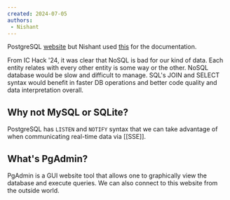 ```yaml
---
created: 2024-07-05
authors:
 - Nishant
---
```

PostgreSQL [website](https://www.postgresql.org/) but Nishant used [this](https://chatgpt.com) for the documentation.

From IC Hack '24, it was clear that NoSQL is bad for our kind of data. Each entity relates with every other entity is some way or the other. NoSQL database would be slow and difficult to manage. SQL's JOIN and SELECT syntax would benefit in faster DB operations and better code quality and data interpretation overall. 

## Why not MySQL or SQLite?

PostgreSQL has `LISTEN` and `NOTIFY` syntax that we can take advantage of when communicating real-time data via [[SSE]].

## What's PgAdmin?

PgAdmin is a GUI website tool that allows one to graphically view the database and execute queries. We can also connect to this website from the outside world. 